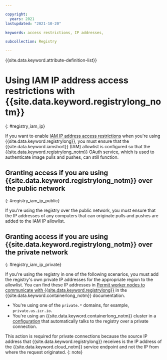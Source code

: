 ```yaml
---

copyright:
  years: 2021
lastupdated: "2021-10-20"

keywords: access restrictions, IP addresses,

subcollection: Registry

---
```


{{site.data.keyword.attribute-definition-list}}

# Using IAM IP address access restrictions with {{site.data.keyword.registrylong_notm}}
{: #registry_iam_ip}

If you want to enable [IAM IP address access restrictions](/docs/account?topic=account-ips) when you're using {{site.data.keyword.registrylong}}, you must ensure that the {{site.data.keyword.iamshort}} (IAM) allowlist is configured so that the {{site.data.keyword.registrylong_notm}} OAuth service, which is used to authenticate image pulls and pushes, can still function.

## Granting access if you are using {{site.data.keyword.registrylong_notm}} over the public network
{: #registry_iam_ip_public}

If you're using the registry over the public network, you must ensure that the IP addresses of any computers that can originate pulls and pushes are added to the IAM IP allowlist.

## Granting access if you are using {{site.data.keyword.registrylong_notm}} over the private network
{: #registry_iam_ip_private}

If you're using the registry in one of the following scenarios, you must add the registry's own private IP addresses for the appropriate region to the allowlist. You can find these IP addresses in [Permit worker nodes to communicate with {{site.data.keyword.registrylong}}](/docs/containers?topic=containers-firewall#firewall_private_container_registry) in the {{site.data.keyword.containerlong_notm}} documentation.

- You're using one of the `private.*` domains, for example, `private.us.icr.io`.
- You're using an {{site.data.keyword.containerlong_notm}} cluster in a [configuration](/docs/containers?topic=containers-registry#cluster_registry_auth_private) that automatically talks to the registry over a private connection.

This action is required for private connections because the source IP address that {{site.data.keyword.registrylong}} receives is the IP address of the {{site.data.keyword.cloud_notm}} service endpoint and not the IP from where the request originated.
{: note}


